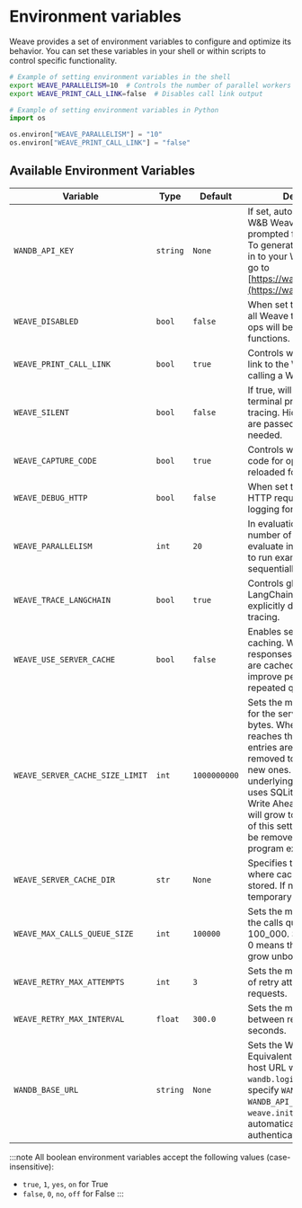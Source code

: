 # Environment variables

Weave provides a set of environment variables to configure and optimize its behavior. You can set these variables in your shell or within scripts to control specific functionality.

```bash
# Example of setting environment variables in the shell
export WEAVE_PARALLELISM=10  # Controls the number of parallel workers
export WEAVE_PRINT_CALL_LINK=false  # Disables call link output
```

```python
# Example of setting environment variables in Python
import os

os.environ["WEAVE_PARALLELISM"] = "10"
os.environ["WEAVE_PRINT_CALL_LINK"] = "false"
```

## Available Environment Variables

| Variable | Type | Default | Description |
|----------|------|---------|-------------|
| `WANDB_API_KEY` | `string` | `None` | If set, automatically log into W&B Weave without being prompted for your API key. To generate an API key, log in to your W&B account and go to [https://wandb.ai/authorize](https://wandb.ai/authorize). |
| `WEAVE_DISABLED` | `bool` | `false` | When set to `true`, disables all Weave tracing. Weave ops will behave like regular functions. |
| `WEAVE_PRINT_CALL_LINK` | `bool` | `true` | Controls whether to print a link to the Weave UI when calling a Weave op. |
| `WEAVE_SILENT` | `bool` | `false` | If true, will disable all terminal prints during tracing. Hidden messages are passed to `weave` logger if needed. |
| `WEAVE_CAPTURE_CODE` | `bool` | `true` | Controls whether to save code for ops so they can be reloaded for later use. |
| `WEAVE_DEBUG_HTTP` | `bool` | `false` | When set to `true`, turns on HTTP request and response logging for debugging. |
| `WEAVE_PARALLELISM` | `int` | `20` | In evaluations, controls the number of examples to evaluate in parallel. Set to `1` to run examples sequentially. |
| `WEAVE_TRACE_LANGCHAIN` | `bool` | `true` | Controls global tracing for LangChain. Set to `false` to explicitly disable LangChain tracing. |
| `WEAVE_USE_SERVER_CACHE` | `bool` | `false` | Enables server response caching. When enabled, responses from the server are cached to disk to improve performance for repeated queries. |
| `WEAVE_SERVER_CACHE_SIZE_LIMIT` | `int` | `1000000000` | Sets the maximum size limit for the server cache in bytes. When the cache reaches this size, older entries are automatically removed to make space for new ones. Important: the underlying implementation uses SQLite which has a Write Ahead Log (WAL) that will grow to 4MB regardless of this setting. This WAL will be removed when the program exits. |
| `WEAVE_SERVER_CACHE_DIR` | `str` | `None` | Specifies the directory where cache files should be stored. If not set, a temporary directory is used. |
| `WEAVE_MAX_CALLS_QUEUE_SIZE` | `int` | `100000` | Sets the maximum size of the calls queue.  Defaults to 100_000.  Setting a value of 0 means the queue can grow unbounded. |
| `WEAVE_RETRY_MAX_ATTEMPTS` | `int` | `3` | Sets the maximum number of retry attempts for failed requests. |
| `WEAVE_RETRY_MAX_INTERVAL` | `float` | `300.0` | Sets the maximum interval between retry attempts in seconds. |
| `WANDB_BASE_URL` | `string` | `None` | Sets the Weave host URL. Equivalent to entering the host URL when prompted by `wandb.login()`. You can specify `WANDB_BASE_URL` and `WANDB_API_KEY` before using `weave.init()` to automatically log into and authenticate to Weave. |

:::note
All boolean environment variables accept the following values (case-insensitive):
- `true`, `1`, `yes`, `on` for True
- `false`, `0`, `no`, `off` for False
:::
